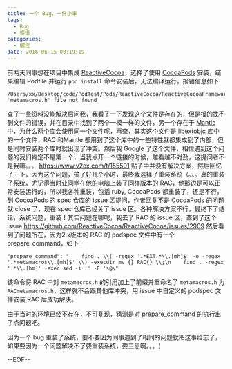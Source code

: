 ```yaml
---
title: 一个 Bug，一件小事
tags:
  - Bug
  - 感悟
categories:
  - 编程
date: 2016-06-15 00:19:19
---
```


前两天同事想在项目中集成 [ReactiveCocoa](https://github.com/ReactiveCocoa/ReactiveCocoa)，选择了使用 [CocoaPods](https://cocoapods.org/) 安装，结果编辑 Podfile 并运行 `pod install` 命令安装后，无法编译运行，报错信息如下

```
/Users/xx/Desktop/code/PodTest/Pods/ReactiveCocoa/ReactiveCocoaFramework/ReactiveCocoa/RACTuple.h:10:9: 'metamacros.h' file not found
```

查了一些资料没能解决后问我，我看了一下发现这个文件是存在的，但是报的找不到文件的错误，并在目录中找到了两个一模一样的文件，另一个存在于 [Mantle](https://github.com/Mantle/Mantle) 中，为什么两个库会使用同一个文件呢，再查，其实这个文件是 [libextobjc](https://github.com/jspahrsummers/libextobjc) 库中的一个文件，RAC 和Mantle 都用到了这个库中的一些特性就都集成到了内部，但是同时安装两个库时就出现了冲突。然后我 Google 了这个文件，相信遇到这个问题的我们肯定不是第一个，当我点开一个链接的时候，越看越不对劲，这提问者不是我嘛。。。
https://www.v2ex.com/t/155591
贴子中并没有解决方案，然后回忆了一下，因为这个问题，搞了好几个小时，最终我选择了重装系统（。。。真的重装了系统，尤记得当时让同学在他的电脑上装了同样版本的 RAC，他那边是可以正常安装运行的，所以我各种重装，包括 ruby, CocoaPods 都重装了，还是不行，到 CocoaPods 的 spec 仓库的 issue 区提问，作者回复不是 CocoaPods 的问题就 close 了，现在 spec 仓库已经关了 issue 区。各种解决方案不行，最终下了结论，系统问题，重装！其实问题在哪呢，我去了 RAC 的 issue 区，查到了这个 issue
https://github.com/ReactiveCocoa/ReactiveCocoa/issues/2909
然后看到了问题所在，因为2.x版本的 RAC 的 podspec 文件中有一个 prepare_command，如下

```
"prepare_command": "    find . \\( -regex '.*EXT.*\\.[mh]$' -o -regex '.*metamacros\\.[mh]$' \\) -execdir mv {} RAC{} \\;\n    find . -regex '.*\\.[hm]' -exec sed -i '' -E 's@\"
```

该命令将 RAC 中对 `metamacros.h` 的引用加上了前缀并重命名了 `metamacros.h` 为 `RACmetamacros.h`，这样就不会跟其他库冲突，用 issue 中自定义的 podspec 文件安装 RAC 后成功解决。

由于当时的环境已经不存在，不可复现，猜测是对 prepare_command 的执行出了点问题吧。

因为一个 bug 重装了系统，要不要因为同事遇到了相同的问题就把这事给忘了，如果要因为一个问题解决不了要重装系统，要三思啊。。。(

--EOF--


